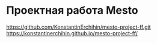 # Проектная работа Mesto
https://github.com/KonstantinErchihin/mesto-project-ff.git
 https://konstantinerchihin.github.io/mesto-project-ff/
 
 
